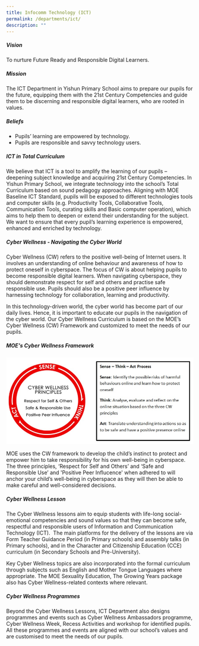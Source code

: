 ```yaml
---
title: Infocomm Technology (ICT)
permalink: /departments/ict/
description: ""
---
```




##### **Vision**
To nurture Future Ready and Responsible Digital Learners.

##### **Mission**
The ICT Department in Yishun Primary School aims to prepare our pupils for the future, equipping them with the 21st Century Competencies and guide them to be discerning and responsible digital learners, who are rooted in values.

##### **Beliefs**
* Pupils’ learning are empowered by technology.
* Pupils are responsible and savvy technology users. 

##### **ICT in Total Curriculum**
We believe that ICT is a tool to amplify the learning of our pupils – deepening subject knowledge and acquiring 21st Century Competencies. In Yishun Primary School, we integrate technology into the school’s Total Curriculum based on sound pedagogy approaches. Aligning with MOE Baseline ICT Standard, pupils will be exposed to different technologies tools and computer skills (e.g. Productivity Tools, Collaborative Tools, Communication Tools, curating skills and Basic computer operation), which aims to help them to deepen or extend their understanding for the subject. We want to ensure that every pupil’s learning experience is empowered, enhanced and enriched by technology.

##### **Cyber Wellness - Navigating the Cyber World**  
Cyber Wellness (CW) refers to the positive well-being of Internet users. It involves an understanding of online behaviour and awareness of how to protect oneself in cyberspace. The focus of CW is about helping pupils to become responsible digital learners. When navigating cyberspace, they should demonstrate respect for self and others and practise safe responsible use. Pupils should also be a positive peer influence by harnessing technology for collaboration, learning and productivity.

In this technology-driven world, the cyber world has become part of our daily lives. Hence, it is important to educate our pupils in the navigation of the cyber world. Our Cyber Wellness Curriculum is based on the MOE’s Cyber Wellness (CW) Framework and customized to meet the needs of our pupils.

##### **MOE's Cyber Wellness Framework**

![](/images/Departments/ICT/CW_framework.jpg)

MOE uses the CW framework to develop the child’s instinct to protect and empower him to take responsibility for his own well-being in cyberspace. The three principles, ‘Respect for Self and Others’ and ‘Safe and Responsible Use’ and 'Positive Peer Influcence' when adhered to will anchor your child’s well-being in cyberspace as they will then be able to make careful and well-considered decisions.

##### **Cyber Wellness Lesson**
The Cyber Wellness lessons aim to equip students with life-long social-emotional competencies and sound values so that they can become safe, respectful and responsible users of Information and Communication Technology (ICT).  The main platforms for the delivery of the lessons are via Form Teacher Guidance Period (in Primary schools) and assembly talks (in Primary schools), and in the Character and Citizenship Education (CCE) curriculum (in Secondary Schools and Pre-University).

Key Cyber Wellness topics are also incorporated into the formal curriculum through subjects such as English and Mother Tongue Languages where appropriate. The MOE Sexuality Education, The Growing Years package also has Cyber Wellness-related contexts where relevant.

##### **Cyber Wellness Programmes**
Beyond the Cyber Wellness Lessons, ICT Department also designs programmes and events such as Cyber Wellness Ambassadors programme, Cyber Wellness Week, Recess Activities and workshop for identified pupils. All these programmes and events are aligned with our school’s values and are customised to meet the needs of our pupils.
